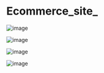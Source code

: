 # Ecommerce_site_

![image](https://user-images.githubusercontent.com/83630540/141677381-d924d997-bd25-4d0d-bc14-545001cc2c1e.png)

![image](https://user-images.githubusercontent.com/83630540/141677392-e542a639-da73-42bf-a92f-e3b1be6c94c5.png)

![image](https://user-images.githubusercontent.com/83630540/141677401-0f3a3a44-df8f-42f5-980c-423cc8f1acbc.png)

![image](https://user-images.githubusercontent.com/83630540/141677412-b2cd4a58-b72e-4597-93a5-a4682595fef0.png)
